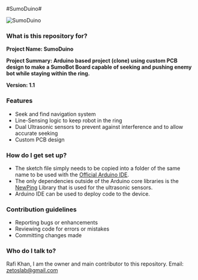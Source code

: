 #SumoDuino#

![SumoDuino](http://www.fingertechrobotics.com/prodimages/kits/Rhino_top.png)

### What is this repository for? ###
**Project Name: SumoDuino**

**Project Summary: Arduino based project (clone) using custom PCB design to make a SumoBot Board capable of seeking and pushing enemy bot while staying within the ring.**

**Version: 1.1**

### Features ###
* Seek and find navigation system
* Line-Sensing logic to keep robot in the ring
* Dual Ultrasonic sensors to prevent against interference and to allow accurate seeking
* Custom PCB design

### How do I get set up? ###

* The sketch file simply needs to be copied into a folder of the same name to be used with the [Official Arduino IDE](http://arduino.cc/en/Main/Software).
* The only dependencies outside of the Arduino core libraries is the [NewPing](http://playground.arduino.cc/Code/NewPing) Library that is used for the ultrasonic sensors.
* Arduino IDE can be used to deploy code to the device.

### Contribution guidelines ###

* Reporting bugs or enhancements
* Reviewing code for errors or mistakes
* Committing changes made

### Who do I talk to? ###
Rafi Khan, I am the owner and main contributor to this repository.
Email: zetoslab@gmail.com
